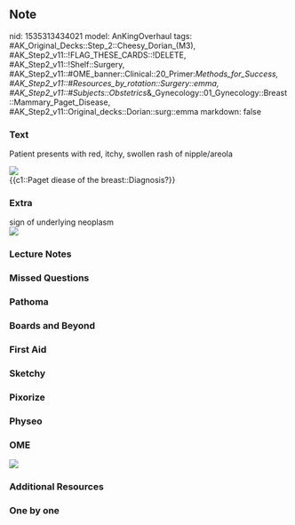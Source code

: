 ## Note
nid: 1535313434021
model: AnKingOverhaul
tags: #AK_Original_Decks::Step_2::Cheesy_Dorian_(M3), #AK_Step2_v11::!FLAG_THESE_CARDS::!DELETE, #AK_Step2_v11::!Shelf::Surgery, #AK_Step2_v11::#OME_banner::Clinical::20_Primer:_Methods_for_Success, #AK_Step2_v11::#Resources_by_rotation::Surgery::emma, #AK_Step2_v11::#Subjects::Obstetrics_&_Gynecology::01_Gynecology::Breast::Mammary_Paget_Disease, #AK_Step2_v11::Original_decks::Dorian::surg::emma
markdown: false

### Text
Patient presents with red, itchy, swollen rash of nipple/areola
<div><img src="paste-2838973382923.jpg"></div>
<div>
  {{c1::Paget diease of the breast::Diagnosis?}}
</div>

### Extra
<div>
  sign of underlying neoplasm
</div><img src="paste-76029511073793%20(1).jpg">

### Lecture Notes


### Missed Questions


### Pathoma


### Boards and Beyond


### First Aid


### Sketchy


### Pixorize


### Physeo


### OME
<div class="ome-widget">
  <a href="https://onlinemeded.org/spa/surgery?ref=anki"><img src=
  "_OME_AnkiFlashcards_Topic_2.png"></a>
</div>

### Additional Resources


### One by one

